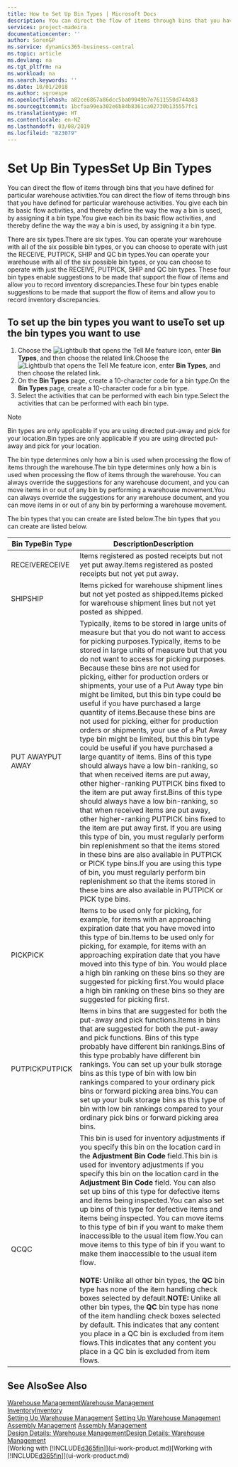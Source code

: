 ```yaml
---
title: How to Set Up Bin Types | Microsoft Docs
description: You can direct the flow of items through bins that you have defined for particular warehouse activities. You give each bin its basic flow activities, and thereby define the way the way a bin is used, by assigning it a bin type.
services: project-madeira
documentationcenter: ''
author: SorenGP
ms.service: dynamics365-business-central
ms.topic: article
ms.devlang: na
ms.tgt_pltfrm: na
ms.workload: na
ms.search.keywords: ''
ms.date: 10/01/2018
ms.author: sgroespe
ms.openlocfilehash: a82ce6867a86dcc5ba09949b7e7611550d744a83
ms.sourcegitcommit: 1bcfaa99ea302e6b84b8361ca02730b135557fc1
ms.translationtype: HT
ms.contentlocale: en-NZ
ms.lasthandoff: 03/08/2019
ms.locfileid: "823079"
---
```

# <a name="set-up-bin-types"></a><span data-ttu-id="793d6-104">Set Up Bin Types</span><span class="sxs-lookup"><span data-stu-id="793d6-104">Set Up Bin Types</span></span>
<span data-ttu-id="793d6-105">You can direct the flow of items through bins that you have defined for particular warehouse activities.</span><span class="sxs-lookup"><span data-stu-id="793d6-105">You can direct the flow of items through bins that you have defined for particular warehouse activities.</span></span> <span data-ttu-id="793d6-106">You give each bin its basic flow activities, and thereby define the way the way a bin is used, by assigning it a bin type.</span><span class="sxs-lookup"><span data-stu-id="793d6-106">You give each bin its basic flow activities, and thereby define the way the way a bin is used, by assigning it a bin type.</span></span>  

<span data-ttu-id="793d6-107">There are six types.</span><span class="sxs-lookup"><span data-stu-id="793d6-107">There are six types.</span></span> <span data-ttu-id="793d6-108">You can operate your warehouse with all of the six possible bin types, or you can choose to operate with just the RECEIVE, PUTPICK, SHIP and QC bin types.</span><span class="sxs-lookup"><span data-stu-id="793d6-108">You can operate your warehouse with all of the six possible bin types, or you can choose to operate with just the RECEIVE, PUTPICK, SHIP and QC bin types.</span></span> <span data-ttu-id="793d6-109">These four bin types enable suggestions to be made that support the flow of items and allow you to record inventory discrepancies.</span><span class="sxs-lookup"><span data-stu-id="793d6-109">These four bin types enable suggestions to be made that support the flow of items and allow you to record inventory discrepancies.</span></span>  

## <a name="to-set-up-the-bin-types-you-want-to-use"></a><span data-ttu-id="793d6-110">To set up the bin types you want to use</span><span class="sxs-lookup"><span data-stu-id="793d6-110">To set up the bin types you want to use</span></span>  
1.  <span data-ttu-id="793d6-111">Choose the ![Lightbulb that opens the Tell Me feature](media/ui-search/search_small.png "Tell me what you want to do") icon, enter **Bin Types**, and then choose the related link.</span><span class="sxs-lookup"><span data-stu-id="793d6-111">Choose the ![Lightbulb that opens the Tell Me feature](media/ui-search/search_small.png "Tell me what you want to do") icon, enter **Bin Types**, and then choose the related link.</span></span>  
2.  <span data-ttu-id="793d6-112">On the **Bin Types** page, create a 10-character code for a bin type.</span><span class="sxs-lookup"><span data-stu-id="793d6-112">On the **Bin Types** page, create a 10-character code for a bin type.</span></span>  
3.  <span data-ttu-id="793d6-113">Select the activities that can be performed with each bin type.</span><span class="sxs-lookup"><span data-stu-id="793d6-113">Select the activities that can be performed with each bin type.</span></span>  

> [!NOTE]  
>  <span data-ttu-id="793d6-114">Bin types are only applicable if you are using directed put-away and pick for your location.</span><span class="sxs-lookup"><span data-stu-id="793d6-114">Bin types are only applicable if you are using directed put-away and pick for your location.</span></span>  

<span data-ttu-id="793d6-115">The bin type determines only how a bin is used when processing the flow of items through the warehouse.</span><span class="sxs-lookup"><span data-stu-id="793d6-115">The bin type determines only how a bin is used when processing the flow of items through the warehouse.</span></span> <span data-ttu-id="793d6-116">You can always override the suggestions for any warehouse document, and you can move items in or out of any bin by performing a warehouse movement.</span><span class="sxs-lookup"><span data-stu-id="793d6-116">You can always override the suggestions for any warehouse document, and you can move items in or out of any bin by performing a warehouse movement.</span></span>  

<span data-ttu-id="793d6-117">The bin types that you can create are listed below.</span><span class="sxs-lookup"><span data-stu-id="793d6-117">The bin types that you can create are listed below.</span></span>  

|<span data-ttu-id="793d6-118">Bin Type</span><span class="sxs-lookup"><span data-stu-id="793d6-118">Bin Type</span></span>|<span data-ttu-id="793d6-119">Description</span><span class="sxs-lookup"><span data-stu-id="793d6-119">Description</span></span>|  
|------------------|---------------------------------------|  
|<span data-ttu-id="793d6-120">RECEIVE</span><span class="sxs-lookup"><span data-stu-id="793d6-120">RECEIVE</span></span>|<span data-ttu-id="793d6-121">Items registered as posted receipts but not yet put away.</span><span class="sxs-lookup"><span data-stu-id="793d6-121">Items registered as posted receipts but not yet put away.</span></span>|  
|<span data-ttu-id="793d6-122">SHIP</span><span class="sxs-lookup"><span data-stu-id="793d6-122">SHIP</span></span>|<span data-ttu-id="793d6-123">Items picked for warehouse shipment lines but not yet posted as shipped.</span><span class="sxs-lookup"><span data-stu-id="793d6-123">Items picked for warehouse shipment lines but not yet posted as shipped.</span></span>|  
|<span data-ttu-id="793d6-124">PUT AWAY</span><span class="sxs-lookup"><span data-stu-id="793d6-124">PUT AWAY</span></span>|<span data-ttu-id="793d6-125">Typically, items to be stored in large units of measure but that you do not want to access for picking purposes.</span><span class="sxs-lookup"><span data-stu-id="793d6-125">Typically, items to be stored in large units of measure but that you do not want to access for picking purposes.</span></span> <span data-ttu-id="793d6-126">Because these bins are not used for picking, either for production orders or shipments, your use of a Put Away type bin might be limited, but this bin type could be useful if you have purchased a large quantity of items.</span><span class="sxs-lookup"><span data-stu-id="793d6-126">Because these bins are not used for picking, either for production orders or shipments, your use of a Put Away type bin might be limited, but this bin type could be useful if you have purchased a large quantity of items.</span></span> <span data-ttu-id="793d6-127">Bins of this type should always have a low bin-ranking, so that when received items are put away, other higher-ranking PUTPICK bins fixed to the item are put away first.</span><span class="sxs-lookup"><span data-stu-id="793d6-127">Bins of this type should always have a low bin-ranking, so that when received items are put away, other higher-ranking PUTPICK bins fixed to the item are put away first.</span></span> <span data-ttu-id="793d6-128">If you are using this type of bin, you must regularly perform bin replenishment so that the items stored in these bins are also available in PUTPICK or PICK type bins.</span><span class="sxs-lookup"><span data-stu-id="793d6-128">If you are using this type of bin, you must regularly perform bin replenishment so that the items stored in these bins are also available in PUTPICK or PICK type bins.</span></span>|  
|<span data-ttu-id="793d6-129">PICK</span><span class="sxs-lookup"><span data-stu-id="793d6-129">PICK</span></span>|<span data-ttu-id="793d6-130">Items to be used only for picking, for example, for items with an approaching expiration date that you have moved into this type of bin.</span><span class="sxs-lookup"><span data-stu-id="793d6-130">Items to be used only for picking, for example, for items with an approaching expiration date that you have moved into this type of bin.</span></span> <span data-ttu-id="793d6-131">You would place a high bin ranking on these bins so they are suggested for picking first.</span><span class="sxs-lookup"><span data-stu-id="793d6-131">You would place a high bin ranking on these bins so they are suggested for picking first.</span></span>|  
|<span data-ttu-id="793d6-132">PUTPICK</span><span class="sxs-lookup"><span data-stu-id="793d6-132">PUTPICK</span></span>|<span data-ttu-id="793d6-133">Items in bins that are suggested for both the put-away and pick functions.</span><span class="sxs-lookup"><span data-stu-id="793d6-133">Items in bins that are suggested for both the put-away and pick functions.</span></span> <span data-ttu-id="793d6-134">Bins of this type probably have different bin rankings.</span><span class="sxs-lookup"><span data-stu-id="793d6-134">Bins of this type probably have different bin rankings.</span></span> <span data-ttu-id="793d6-135">You can set up your bulk storage bins as this type of bin with low bin rankings compared to your ordinary pick bins or forward picking area bins.</span><span class="sxs-lookup"><span data-stu-id="793d6-135">You can set up your bulk storage bins as this type of bin with low bin rankings compared to your ordinary pick bins or forward picking area bins.</span></span>|  
|<span data-ttu-id="793d6-136">QC</span><span class="sxs-lookup"><span data-stu-id="793d6-136">QC</span></span>|<span data-ttu-id="793d6-137">This bin is used for inventory adjustments if you specify this bin on the location card in the **Adjustment Bin Code** field.</span><span class="sxs-lookup"><span data-stu-id="793d6-137">This bin is used for inventory adjustments if you specify this bin on the location card in the **Adjustment Bin Code** field.</span></span> <span data-ttu-id="793d6-138">You can also set up bins of this type for defective items and items being inspected.</span><span class="sxs-lookup"><span data-stu-id="793d6-138">You can also set up bins of this type for defective items and items being inspected.</span></span> <span data-ttu-id="793d6-139">You can move items to this type of bin if you want to make them inaccessible to the usual item flow.</span><span class="sxs-lookup"><span data-stu-id="793d6-139">You can move items to this type of bin if you want to make them inaccessible to the usual item flow.</span></span><br /><br /> <span data-ttu-id="793d6-140">**NOTE:** Unlike all other bin types, the **QC** bin type has none of the item handling check boxes selected by default.</span><span class="sxs-lookup"><span data-stu-id="793d6-140">**NOTE:** Unlike all other bin types, the **QC** bin type has none of the item handling check boxes selected by default.</span></span> <span data-ttu-id="793d6-141">This indicates that any content you place in a QC bin is excluded from item flows.</span><span class="sxs-lookup"><span data-stu-id="793d6-141">This indicates that any content you place in a QC bin is excluded from item flows.</span></span>|  

## <a name="see-also"></a><span data-ttu-id="793d6-142">See Also</span><span class="sxs-lookup"><span data-stu-id="793d6-142">See Also</span></span>
[<span data-ttu-id="793d6-143">Warehouse Management</span><span class="sxs-lookup"><span data-stu-id="793d6-143">Warehouse Management</span></span>](warehouse-manage-warehouse.md)  
[<span data-ttu-id="793d6-144">Inventory</span><span class="sxs-lookup"><span data-stu-id="793d6-144">Inventory</span></span>](inventory-manage-inventory.md)  
<span data-ttu-id="793d6-145">[Setting Up Warehouse Management](warehouse-setup-warehouse.md)   </span><span class="sxs-lookup"><span data-stu-id="793d6-145">[Setting Up Warehouse Management](warehouse-setup-warehouse.md)   </span></span>  
<span data-ttu-id="793d6-146">[Assembly Management](assembly-assemble-items.md)  </span><span class="sxs-lookup"><span data-stu-id="793d6-146">[Assembly Management](assembly-assemble-items.md)  </span></span>  
[<span data-ttu-id="793d6-147">Design Details: Warehouse Management</span><span class="sxs-lookup"><span data-stu-id="793d6-147">Design Details: Warehouse Management</span></span>](design-details-warehouse-management.md)  
<span data-ttu-id="793d6-148">[Working with [!INCLUDE[d365fin](includes/d365fin_md.md)]](ui-work-product.md)</span><span class="sxs-lookup"><span data-stu-id="793d6-148">[Working with [!INCLUDE[d365fin](includes/d365fin_md.md)]](ui-work-product.md)</span></span>
